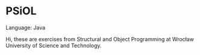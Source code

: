 # PSiOL
Language: Java

Hi, these are exercises from Structural and Object Programming at Wrocław University of Science and Technology.
